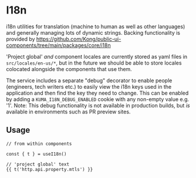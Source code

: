 # I18n

i18n utilities for translation (machine to human as well as other languages) and
generally managing lots of dynamic strings. Backing functionality is provided
by <https://github.com/Kong/public-ui-components/tree/main/packages/core/i18n>

'Project global' _and_ component locales are currently stored as yaml files in
`src/locales/en-us/*`, but in the future we should be able to store locales
colocated alongside the components that use them.

The service includes a separate "debug" decorator to enable people (engineers,
tech writers etc.) to easily view the i18n keys used in the application and
then find the key they need to change. This can be enabled by adding a
`KUMA_I18N_DEBUG_ENABLED` cookie with any non-empty value e.g. '1'. Note:
This debug functionality is not available in production builds, but _is_
available in environments such as PR preview sites.

## Usage

```vue
// from within components

const { t } = useI18n()

// 'project global' text
{{ t('http.api.property.mtls') }}

```
